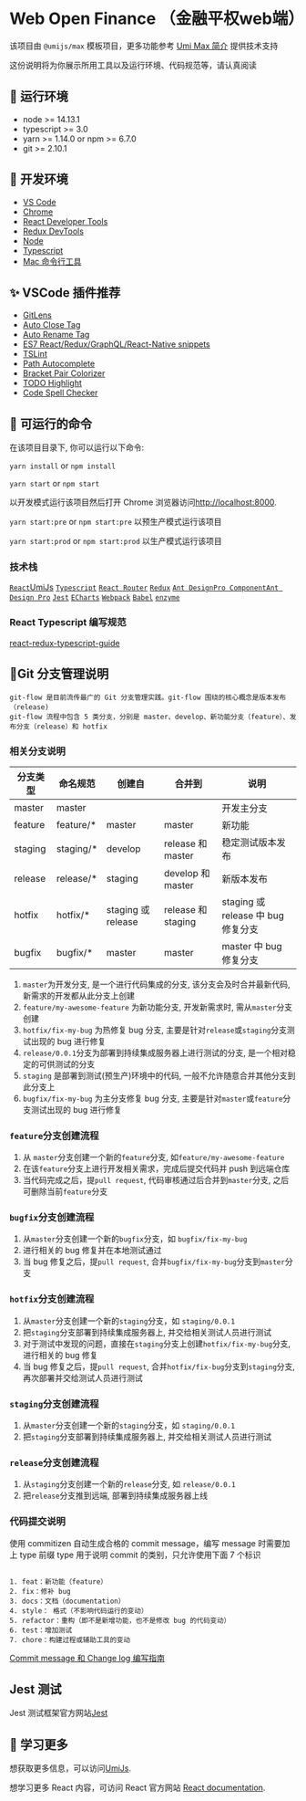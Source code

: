 # Web Open Finance （金融平权web端）

该项目由 `@umijs/max` 模板项目，更多功能参考 [Umi Max 简介](https://umijs.org/docs/max/introduce) 提供技术支持

这份说明将为你展示所用工具以及运行环境、代码规范等，请认真阅读

## 🔨 运行环境

- node >= 14.13.1
- typescript >= 3.0
- yarn >= 1.14.0 or npm >= 6.7.0
- git >= 2.10.1

## 🔧 开发环境

- [VS Code](https://code.visualstudio.com/)
- [Chrome](https://www.google.com/chrome/)
- [React Developer Tools](https://chrome.google.com/webstore/detail/react-developer-tools/fmkadmapgofadopljbjfkapdkoienihi?hl=en-US)
- [Redux DevTools](https://chrome.google.com/webstore/detail/redux-devtools/lmhkpmbekcpmknklioeibfkpmmfibljd?hl=en-US)
- [Node](https://nodejs.org/en/)
- [Typescript](https://github.com/Microsoft/TypeScript)
- [Mac 命令行工具](https://zhuanlan.zhihu.com/p/53380250)

## ✨ VSCode 插件推荐

- [GitLens](https://gitlens.amod.io)
- [Auto Close Tag](https://marketplace.visualstudio.com/items?itemName=formulahendry.auto-close-tag)
- [Auto Rename Tag](https://marketplace.visualstudio.com/items?itemName=formulahendry.auto-rename-tag)
- [ES7 React/Redux/GraphQL/React-Native snippets](https://marketplace.visualstudio.com/items?itemName=dsznajder.es7-react-js-snippets)
- [TSLint](https://marketplace.visualstudio.com/items?itemName=ms-vscode.vscode-typescript-tslint-plugin)
- [Path Autocomplete](https://marketplace.visualstudio.com/items?itemName=ionutvmi.path-autocomplete)
- [Bracket Pair Colorizer](https://marketplace.visualstudio.com/items?itemName=CoenraadS.bracket-pair-colorizer)
- [TODO Highlight](https://marketplace.visualstudio.com/items?itemName=wayou.vscode-todo-highlight)
- [Code Spell Checker](https://marketplace.visualstudio.com/items?itemName=streetsidesoftware.code-spell-checker)

## 👣 可运行的命令

在该项目目录下, 你可以运行以下命令:

`yarn install` or `npm install`

`yarn start` or `npm start`

以开发模式运行该项目然后打开 Chrome 浏览器访问[http://localhost:8000](http://localhost:8000).

`yarn start:pre` or `npm start:pre` 以预生产模式运行该项目

`yarn start:prod` or `npm start:prod` 以生产模式运行该项目

### 技术栈

[`React`](https://github.com/facebook/react)[UmiJs](https://umijs.org/zh-CN/docs) [`Typescript`](https://github.com/Microsoft/TypeScript) [`React Router`](https://github.com/ReactTraining/react-router) [`Redux`](https://github.com/reduxjs/redux) [`Ant Design`](https://github.com/ant-design/ant-design)[`Pro Component`](https://procomponents.ant.design/docs)[`Ant Design Pro`](https://pro.ant.design/zh-CN/) [`Jest`](https://github.com/facebook/jest) [`ECharts`](https://github.com/apache/incubator-echarts) [`Webpack`](https://github.com/webpack/webpack) [`Babel`](https://github.com/babel/babel) [`enzyme`](https://github.com/airbnb/enzyme) 

### React Typescript 编写规范

[react-redux-typescript-guide](https://github.com/piotrwitek/react-redux-typescript-guide)

## 🌿Git 分支管理说明

```Git
git-flow 是目前流传最广的 Git 分支管理实践。git-flow 围绕的核心概念是版本发布（release)
git-flow 流程中包含 5 类分支，分别是 master、develop、新功能分支（feature）、发布分支（release）和 hotfix
```

### 相关分支说明

| 分支类型 | 命名规范   | 创建自             | 合并到             | 说明                               |
| -------- | ---------- | ------------------ | ------------------ | ---------------------------------- |
| master   | master     |                    |                    | 开发主分支                         |
| feature  | feature/\* | master             | master             | 新功能                             |
| staging  | staging/\* | develop            | release 和 master  | 稳定测试版本发布                   |
| release  | release/\* | staging            | develop 和 master  | 新版本发布                         |
| hotfix   | hotfix/\*  | staging 或 release | release 和 staging | staging 或 release 中 bug 修复分支 |
| bugfix   | bugfix/\*  | master             | master             | master 中 bug 修复分支             |

1. `master`为开发分支, 是一个进行代码集成的分支, 该分支会及时合并最新代码, 新需求的开发都从此分支上创建
2. `feature/my-awesome-feature` 为新功能分支, 开发新需求时, 需从`master`分支创建
3. `hotfix/fix-my-bug` 为热修复 bug 分支, 主要是针对`release`或`staging`分支测试出现的 bug 进行修复
4. `release/0.0.1`分支为部署到持续集成服务器上进行测试的分支, 是一个相对稳定的可供测试的分支
5. `staging` 是部署到测试(预生产)环境中的代码, 一般不允许随意合并其他分支到此分支上
6. `bugfix/fix-my-bug` 为主分支修复 bug 分支, 主要是针对`master`或`feature`分支测试出现的 bug 进行修复

### `feature`分支创建流程

1. 从 `master`分支创建一个新的`feature`分支, 如`feature/my-awesome-feature`
2. 在该`feature`分支上进行开发相关需求，完成后提交代码并 push 到远端仓库
3. 当代码完成之后，提`pull request`, 代码审核通过后合并到`master`分支, 之后可删除当前`feature`分支

### `bugfix`分支创建流程

1. 从`master`分支创建一个新的`bugfix`分支，如 `bugfix/fix-my-bug`
2. 进行相关的 bug 修复并在本地测试通过
3. 当 bug 修复之后，提`pull request`, 合并`bugfix/fix-my-bug`分支到`master`分支

### `hotfix`分支创建流程

1. 从`master`分支创建一个新的`staging`分支，如 `staging/0.0.1`
2. 把`staging`分支部署到持续集成服务器上, 并交给相关测试人员进行测试
3. 对于测试中发现的问题，直接在`staging`分支上创建`hotfix/fix-my-bug`分支, 进行相关的 bug 修复
4. 当 bug 修复之后，提`pull request`, 合并`hotfix/fix-bug`分支到`staging`分支, 再次部署并交给测试人员进行测试

### `staging`分支创建流程

1. 从`master`分支创建一个新的`staging`分支，如 `staging/0.0.1`
2. 把`staging`分支部署到持续集成服务器上, 并交给相关测试人员进行测试

### `release`分支创建流程

1. 从`staging`分支创建一个新的`release`分支, 如 `release/0.0.1`
2. 把`release`分支推到远端, 部署到持续集成服务器上线

### 代码提交说明

使用 commitizen 自动生成合格的 commit message，编写 message 时需要加上 type 前缀
type 用于说明 commit 的类别，只允许使用下面 7 个标识

```git

1. feat：新功能（feature）
2. fix：修补 bug
3. docs：文档（documentation）
4. style： 格式（不影响代码运行的变动）
5. refactor：重构（即不是新增功能，也不是修改 bug 的代码变动）
6. test：增加测试
7. chore：构建过程或辅助工具的变动
```

[Commit message 和 Change log 编写指南](http://www.ruanyifeng.com/blog/2016/01/commit_message_change_log.html)

## Jest 测试

Jest 测试框架官方网站[Jest](https://jestjs.io/)

## 🔭 学习更多

想获取更多信息，可以访问[UmiJs](https://umijs.org/zh-CN/docs).

想学习更多 React 内容，可访问 React 官方网站 [React documentation](https://reactjs.org/).



